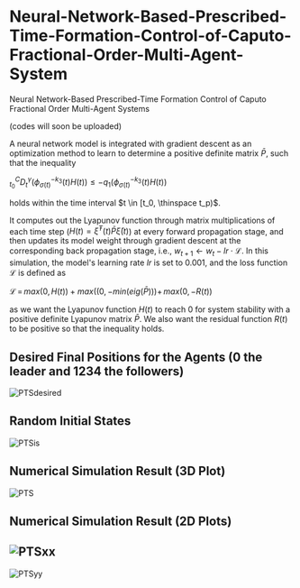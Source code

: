 # Neural-Network-Based-Prescribed-Time-Formation-Control-of-Caputo-Fractional-Order-Multi-Agent-System
Neural Network-Based Prescribed-Time Formation Control of Caputo Fractional Order Multi-Agent Systems 

(codes will soon be uploaded) 

A neural network model is integrated with gradient descent as an optimization method to learn to determine a positive definite matrix $\bar{P}$, such that the inequality

$_{t_0}^C D_t^\gamma(\phi_{\sigma(t)}^{-k_3}(t)H(t)) \leq -q_1 (\phi_{\sigma(t)}^{-k_3}(t)H(t))$

holds within the time interval $t \in [t_0, \thinspace t_p)$. 

It computes out the Lyapunov function through matrix multiplications of each time step ($H(t) = \bar{\xi}^T(t) \bar{P} \bar{\xi}(t)$) at every forward propagation stage, and then updates its model weight through gradient descent at the corresponding back propagation stage, i.e., $w_{t+1} \leftarrow w_{t} - lr \cdot \mathcal{L}$. In this simulation, the model's learning rate $lr$ is set to 0.001, and the loss function $\mathcal{L}$ is defined as 

$\mathcal{L} \hspace{2pt} = \hspace{2pt} max(0,H(t)) + max((0,-min(eig(\bar{P}))) + \hspace{2pt} max(0,-R(t))$

as we want the Lyapunov function $H(t)$ to reach 0 for system stability with a positive definite Lyapunov matrix $\bar{P}$. We also want the residual function $R(t)$ to be positive so that the inequality holds.


Desired Final Positions for the Agents (0 the leader and 1234 the followers)
-
![PTSdesired](https://github.com/Ekeulseuji/Neural-Network-Based-Prescribed-Time-Formation-Control-of-Caputo-Fractional-Order-Multi-Agent-System/assets/105386037/907a545d-ac9e-47aa-97aa-d508053f8fb5)


Random Initial States
-
![PTSis](https://github.com/Ekeulseuji/Neural-Network-Based-Prescribed-Time-Formation-Control-of-Caputo-Fractional-Order-Multi-Agent-System/assets/105386037/1b4d091d-afbe-4e01-ac4b-b34b48bc833c)


Numerical Simulation Result (3D Plot)
-
![PTS](https://github.com/Ekeulseuji/Neural-Network-Based-Prescribed-Time-Formation-Control-of-Caputo-Fractional-Order-Multi-Agent-System/assets/105386037/ccb59a27-3fea-4c8d-b637-0ce9eb2aa958)


Numerical Simulation Result (2D Plots)
-
![PTSxx](https://github.com/Ekeulseuji/Neural-Network-Based-Prescribed-Time-Formation-Control-of-Caputo-Fractional-Order-Multi-Agent-System/assets/105386037/5f72e606-be8e-4402-8bf3-f9bf334a4310)
-
![PTSyy](https://github.com/Ekeulseuji/Neural-Network-Based-Prescribed-Time-Formation-Control-of-Caputo-Fractional-Order-Multi-Agent-System/assets/105386037/ffa45a73-0d10-49f8-9465-a3ef75276046)
